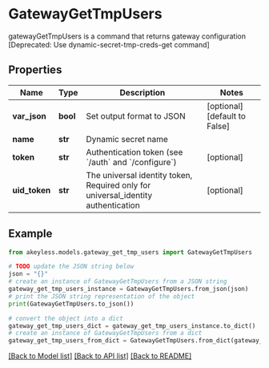 # GatewayGetTmpUsers

gatewayGetTmpUsers is a command that returns gateway configuration [Deprecated: Use dynamic-secret-tmp-creds-get command]

## Properties

Name | Type | Description | Notes
------------ | ------------- | ------------- | -------------
**var_json** | **bool** | Set output format to JSON | [optional] [default to False]
**name** | **str** | Dynamic secret name | 
**token** | **str** | Authentication token (see &#x60;/auth&#x60; and &#x60;/configure&#x60;) | [optional] 
**uid_token** | **str** | The universal identity token, Required only for universal_identity authentication | [optional] 

## Example

```python
from akeyless.models.gateway_get_tmp_users import GatewayGetTmpUsers

# TODO update the JSON string below
json = "{}"
# create an instance of GatewayGetTmpUsers from a JSON string
gateway_get_tmp_users_instance = GatewayGetTmpUsers.from_json(json)
# print the JSON string representation of the object
print(GatewayGetTmpUsers.to_json())

# convert the object into a dict
gateway_get_tmp_users_dict = gateway_get_tmp_users_instance.to_dict()
# create an instance of GatewayGetTmpUsers from a dict
gateway_get_tmp_users_from_dict = GatewayGetTmpUsers.from_dict(gateway_get_tmp_users_dict)
```
[[Back to Model list]](../README.md#documentation-for-models) [[Back to API list]](../README.md#documentation-for-api-endpoints) [[Back to README]](../README.md)


